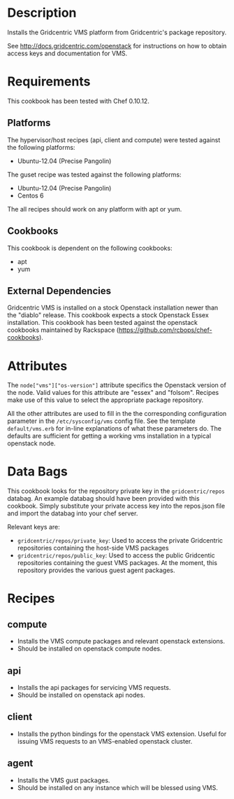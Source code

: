 Description
===========

Installs the Gridcentric VMS platform from Gridcentric's package repository.

See http://docs.gridcentric.com/openstack for instructions on how to obtain
access keys and documentation for VMS.

Requirements
============

This cookbook has been tested with Chef 0.10.12.

Platforms
---------

The hypervisor/host recipes (api, client and compute) were tested against the
following platforms:

* Ubuntu-12.04 (Precise Pangolin)

The guset recipe was tested against the following platforms:

* Ubuntu-12.04 (Precise Pangolin)
* Centos 6

The all recipes should work on any platform with apt or yum.

Cookbooks
---------

This cookbook is dependent on the following cookbooks:

* apt
* yum

External Dependencies
---------------------

Gridcentric VMS is installed on a stock Openstack installation newer than the
"diablo" release. This cookbook expects a stock Openstack Essex
installation. This cookbook has been tested against the openstack cookbooks
maintained by Rackspace (https://github.com/rcbops/chef-cookbooks).

Attributes
==========

The `node["vms"]["os-version"]` attribute specifics the Openstack
version of the node. Valid values for this attribute are "essex" and
"folsom". Recipes make use of this value to select the appropriate
package repository.

All the other attributes are used to fill in the the corresponding
configuration parameter in the `/etc/sysconfig/vms` config file. See
the template `default/vms.erb` for in-line explanations of what these
parameters do. The defaults are sufficient for getting a working vms
installation in a typical openstack node.

Data Bags
=========

This cookbook looks for the repository private key in the `gridcentric/repos`
databag. An example databag should have been provided with this cookbook. Simply
substitute your private access key into the repos.json file and import the
databag into your chef server.

Relevant keys are: 
* `gridcentric/repos/private_key`: Used to access the private Gridcentric
  repositories containing the host-side VMS packages
* `gridcentric/repos/public_key`: Used to access the public Gridcentic
  repositories containing the guest VMS packages. At the moment, this repository
  provides the various guest agent packages.


Recipes
=======

compute
-------
- Installs the VMS compute packages and relevant openstack extensions.
- Should be installed on openstack compute nodes.

api
---
- Installs the api packages for servicing VMS requests.
- Should be installed on openstack api nodes.

client
------
- Installs the python bindings for the openstack VMS extension. Useful for
  issuing VMS requests to an VMS-enabled openstack cluster.


agent
-----
- Installs the VMS gust packages.
- Should be installed on any instance which will be blessed using VMS.

